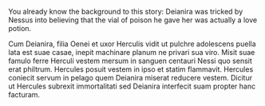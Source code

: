 You already know the background to this story: Deianira was tricked by Nessus into believing that the vial of poison he gave her was actually a love potion.

Cum Deianira, filia Oenei et uxor Herculis vidit ut pulchre adolescens puella lata est suae casae, inepit machinare planum ne privari sua viro. Misit suae famulo ferre Herculi vestem mersum in sanguen centauri Nessi quo sensit erat philtrum. Hercules posuit vestem in ipso et statim flammavit. Hercules coniecit servum in pelago quem Deianira miserat reducere vestem. Dicitur ut Hercules subrexit immortalitati sed Deianira interfecit suam propter hanc facturam.
